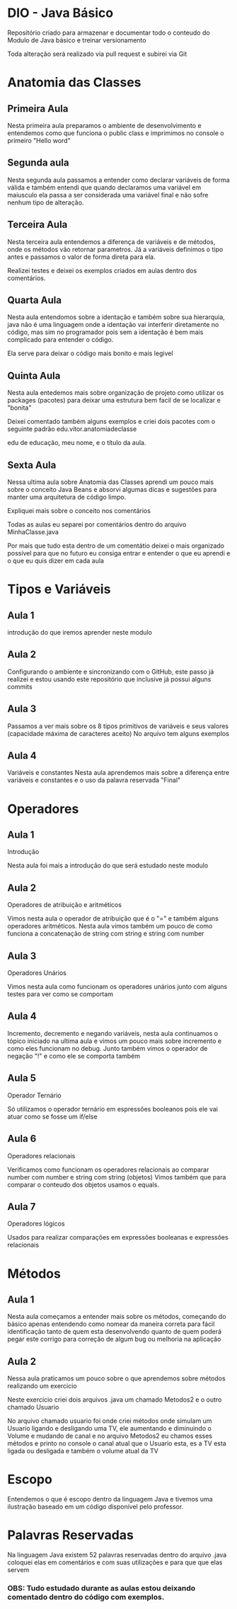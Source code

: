 # DIO - Java Básico

Repositório criado para armazenar e documentar todo o conteudo do Modulo de Java básico e treinar versionamento

Toda alteração será realizado via pull request e subirei via Git

# Anatomia das Classes

## Primeira Aula

Nesta primeira aula preparamos o ambiente de desenvolvimento e entendemos como que funciona o public class e imprimimos no console o primeiro "Hello word"

## Segunda aula

Nesta segunda aula passamos a entender como declarar variáveis de forma válida e também entendi que quando declaramos uma variável em maiusculo ela passa a ser considerada uma variável final e não sofre nenhum tipo de alteração.

## Terceira Aula

Nesta terceira aula entendemos a diferença de variáveis e de métodos, onde os métodos vão retornar parametros. Já a variáveis definimos o tipo antes e passamos o valor de forma direta para ela.

Realizei testes e deixei os exemplos criados em aulas dentro dos comentários.

## Quarta Aula

Nesta aula entendomos sobre a identação e também sobre sua hierarquia, java não é uma linguagem onde a identação vai interferir diretamente no código, mas sim no programador pois sem a identação é bem mais complicado para entender o código. 

Ela serve para deixar o código mais bonito e mais legivel

## Quinta Aula

Nesta aula entedemos mais sobre organização de projeto como utilizar os packages (pacotes) para deixar uma estrutura bem facil de se localizar e "bonita"

Deixei comentado também alguns exemplos e criei dois pacotes com o seguinte padrão edu.vitor.anatomiadeclasse 

edu de educação, meu nome, e o título da aula.

## Sexta Aula
Nessa ultima aula sobre Anatomia das Classes aprendi um pouco mais sobre o conceito Java Beans e absorvi algumas dicas e sugestões para manter uma arquitetura de código limpo. 

Expliquei mais sobre o conceito nos comentários

Todas as aulas eu separei por comentários dentro do arquivo MinhaClasse.java 

Por mais que tudo esta dentro de um comentátio deixei o mais organizado possível para que no futuro eu consiga entrar e entender o que eu aprendi e o que eu quis dizer em cada aula

##

# Tipos e Variáveis

## Aula 1 

introdução do que iremos aprender neste modulo

## Aula 2 

Configurando o ambiente e sincronizando com o GitHub, este passo já realizei e estou usando este repositório que inclusive já possui alguns commits

## Aula 3

Passamos a ver mais sobre os 8 tipos primitivos de variáveis e seus valores (capacidade  máxima de caracteres aceito) No arquivo tem alguns exemplos 

## Aula 4

Variáveis e constantes
Nesta aula aprendemos mais sobre a diferença entre variáveis e constantes e o uso da palavra reservada "Final"

# Operadores

## Aula 1

Introdução

Nesta aula foi mais a introdução do que será estudado neste modulo

## Aula 2 

Operadores de atribuição e aritméticos

Vimos nesta aula o operador de atribuição que é o "=" e também alguns operadores aritméticos. Nesta aula vimos também um pouco de como funciona a concatenação de string com string e string com number

## Aula 3

Operadores Unários

Vimos nesta aula como funcionam os operadores unários junto com alguns testes para ver como se comportam

## Aula 4

Incremento, decremento e negando variáveis, nesta aula continuamos o tópico iniciado na ultima aula e vimos um pouco mais sobre incremento e como eles funcionam no debug. Junto também vimos o operador de negação "!" e como ele se comporta também

## Aula 5 

Operador Ternário

Só utilizamos o operador ternário em espressões booleanos pois ele vai atuar como se fosse um if/else

## Aula 6 

Operadores relacionais

Verificamos como funcionam os operadores relacionais ao comparar number com number e string com string (objetos)
Vimos também que para comparar o conteudo dos objetos usamos o equals.

## Aula 7 

Operadores lógicos

Usados para realizar comparações em expressões booleanas e expressões relacionais 

# Métodos

## Aula 1

Nesta aula começamos a entender mais sobre os métodos, começando do básico apenas entendendo como nomear da maneira correta para fácil identificação tanto de quem esta desenvolvendo quanto de quem poderá pegar este corrigo para correção de algum bug ou melhoria na aplicação

## Aula 2

Nessa aula praticamos um pouco sobre o que aprendemos sobre métodos realizando um exercicio

Neste exercicio criei dois arquivos .java um chamado Metodos2 e o outro chamado Usuario

No arquivo chamado usuario foi onde criei métodos onde simulam um Usuario ligando e desligando uma TV, ele aumentando e diminuindo o Volume e mudando de canal e no arquivo Metodos2 eu chamos esses métodos e printo no console o canal atual que o Usuario esta, es a TV esta ligada ou desligada e também o volume atual da TV

# Escopo

Entendemos o que é escopo dentro da linguagem Java e tivemos uma ilustração baseado em um código disponível pelo professor. 

# Palavras Reservadas

Na linguagem Java existem 52 palavras reservadas dentro do arquivo .java coloquei elas em comentários e com suas utilizações e para que que elas servem

### OBS: Tudo estudado durante as aulas estou deixando comentado dentro do código com exemplos.
